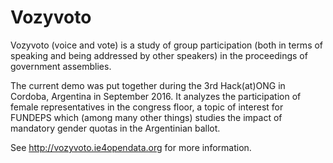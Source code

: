 # Vozyvoto

Vozyvoto (voice and vote) is a study of group participation (both in
terms of speaking and being addressed by other speakers) in the
proceedings of government assemblies.

The current demo was put together during the 3rd Hack(at)ONG in
Cordoba, Argentina in September 2016. It analyzes the participation of
female representatives in the congress floor, a topic of interest for
FUNDEPS which (among many other things) studies the impact of
mandatory gender quotas in the Argentinian ballot.

See http://vozyvoto.ie4opendata.org for more information.

